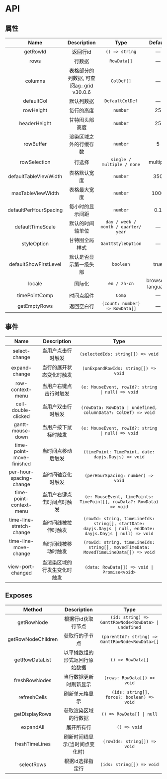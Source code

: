 # API

## 属性

| Name | Description  | Type | Default |
| :-------------: | :-----------: | :----: | :----: |
| getRowId | 返回行id | `() => string` | — |
| rows | 行数据 | `RowData[]` | — |
| columns | 表格部分的列数据, 可查阅[ag-grid](https://www.ag-grid.com/archive/30.0.6/vue-data-grid/) v30.0.6 | `ColDef[]` | — |
| defaultCol | 默认列数据 | `DefaultColDef` | — |
| rowHeight | 每行的高度 | `number` | 25 |
| headerHeight | 甘特图头部高度 | `number` | 25 |
| rowBuffer | 渲染区域之外的行缓存数 | `number` | 5 |
| rowSelection | 行选择 | `single / multiple / none` | multiple |
| defaultTableViewWidth | 表格默认宽度 | `number` | 350 | 
| maxTableViewWidth | 表格最大宽度 | `number` | 1000 |
| defaultPerHourSpacing | 每小时的显示间距 | `number` | 0.1 |
| defaultTimeScale | 默认的时间轴单位 | `day / week / month / quarter/ year` | — |
| styleOption | 甘特图全局样式 | `GanttStyleOption` | — |
| defaultShowFirstLevel | 默认是否显示第一级头部 | `boolean` | true |
| locale | 国际化 | `en / zh-cn` | browser's language |
| timePointComp | 时间点组件 | `Comp` | — |
| getEmptyRows | 返回空白行 | `(count: number) => RowData[]` | — |

## 事件

| Name | Description  | Type |
| :-------------: | :-----------: | :----: |
| select-change | 当用户点击行时触发 | `(selectedIds: string[]) => void` |
| expand-change | 当行的展开状态变化时触发 | `(unExpandRowIds: string[]) => void` |
| row-context-menu | 当用户右键点击行时触发 | `(e: MouseEvent, rowId?: string \| null) => void` |
| cell-double-clicked | 当用户双击行时触发 | `(rowData: RowData \| undefined, columnData?: ColDef) => void` |
| gantt-mouse-down | 当用户按下鼠标时触发 | `(e: MouseEvent, rowId?: string \| null) => void` |
| time-point-move-finished | 当时间点移动后触发 | `(timePoint: TimePoint, date: dayjs.Dayjs) => void` |
| per-hour-spacing-change | 当时间轴变化时触发 | `(perHourSpacing: number) => void` |
| time-point-context-menu | 当用户右键点击时间点时触发 | `(e: MouseEvent, timePoints: TimePoint[], rowData?: RowData) => void` |
| time-line-stretch-change | 当时间线被拉伸时触发 | `(rowId: string, timeLineIds: string[], startDate: dayjs.Dayjs \| null, endDate: dayjs.Dayjs \| null) => void` |
| time-line-move-change | 当时间线被移动时触发 | `(rowId: string, timeLineIds: string[], movedTimeData: MovedTimeLineData[]) => void` |
| view-port-changed | 当渲染区域的行发生变化时触发 | `(data: RowData[]) => void \| Promise<void>` |

## Exposes

| Method | Description  | Type |
| :-------------: | :-----------: | :----: |
| getRowNode | 根据行id获取行节点 | `(id: string) => GanttRowNode<RowData> \| undefined` |
| getRowNodeChildren | 获取行的子节点 | `(parentId?: string) => GanttRowNode<RowData>[]` |
| getRowDataList | 以平摊数组的形式返回行原始数据 | `() => RowData[]` |
| freshRowNodes | 当行数据更新时刷新显示 | `(rows: RowData[]) => void` |
| refreshCells | 刷新单元格显示 | ` (ids: string[], force?: boolean) => void` |
| getDisplayRows | 获取渲染区域的行数据 | `() => RowData[] \| null` |
| expandAll | 展开所有行 | `() => void` |
| freshTimeLines | 刷新时间线显示(当时间点变化时) | `(rowIds: string[]) => void` |
| selectRows | 根据id选择指定行 | `(ids: string[]) => void` |
